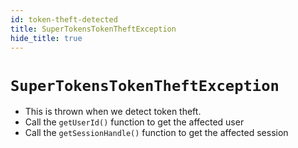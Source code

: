 ```yaml
---
id: token-theft-detected
title: SuperTokensTokenTheftException
hide_title: true
---
```


# ```SuperTokensTokenTheftException```

- This is thrown when we detect token theft.
- Call the `getUserId()` function to get the affected user
- Call the `getSessionHandle()` function to get the affected session